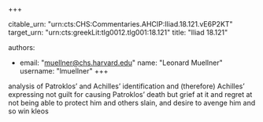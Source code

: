 +++


citable_urn: "urn:cts:CHS:Commentaries.AHCIP:Iliad.18.121.vE6P2KT"
target_urn: "urn:cts:greekLit:tlg0012.tlg001:18.121"
title: "Iliad 18.121"

authors:
- email: "muellner@chs.harvard.edu"
  name: "Leonard Muellner"
  username: "lmuellner"
+++

<p>analysis of Patroklos’ and Achilles’ identification and (therefore) Achilles’ expressing not guilt for causing Patroklos’ death but grief at it and regret at not being able to protect him and others slain, and desire to avenge him and so win kleos</p>
